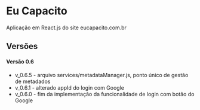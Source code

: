 # Eu Capacito

Aplicação em React.js do site eucapacito.com.br 

## Versões

#### Versão 0.6
<ul>
<li>v_0.6.5 - arquivo services/metadataManager.js, ponto único de gestão de metadados</li>
<li>v_0.6.1 - alterado appId do login com Google</li>
<li>v_0.6.0 - fim da implementação da funcionalidade de login com botão do Google</li> 
</ul>